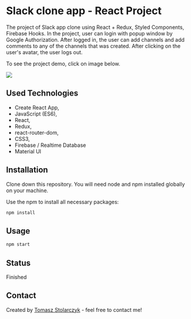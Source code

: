 # Slack clone app - React Project
The project of Slack app clone using React + Redux, Styled Components, Firebase Hooks.
In the project, user can login with popup window by Google Authorization.
After logged in, the user can add channels and add comments to any of the channels that was created.
After clicking on the user's avatar, the user logs out.


To see the project demo, click on image below.

[![](https://github.com/tomasz0705/slack-clone/tree/master/src/assets/slack-demo.jpg?raw=true)](https://slack-clone-eb3a4.firebaseapp.com/)

## Used Technologies
- Create React App,
- JavaScript (ES6),
- React,
- Redux,
- react-router-dom,
- CSS3,
- Firebase / Realtime Database
- Material UI

## Installation
Clone down this repository. You will need node and npm installed globally on your machine.

Use the npm to install all necessary packages:

```bash
npm install
```

## Usage

```bash
npm start
```

## Status
Finished

## Contact
Created by [Tomasz Stolarczyk](https://tomasz0705.github.io/) - feel free to contact me!
